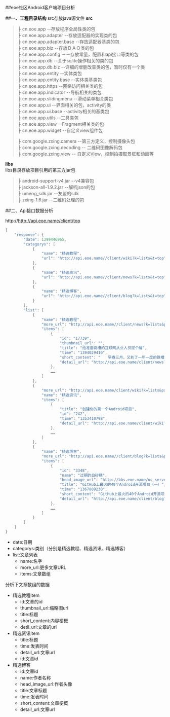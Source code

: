 ##eoe社区Android客户端项目分析

##**一、工程目录结构**
src存放java源文件
**src**<br>
>├ cn.eoe.app --存放程序全局性类的包<br>
>├ cn.eoe.app.adapter --存放适配器的实现类的包 <br>
>├ cn.eoe.app.adapter.base --存放适配器基类的包<br>
>├ cn.eoe.app.biz --存放ＤＡＯ类的包<br>
>├ cn.eoe.app.config －－存放常量，配置和api接口等类的包<br>
>├ cn.eoe.app.db --关于sqlite操作相关的类的包<br>
>├ cn.eoe.app.db.biz --详细的增删改查类的包，暂时仅有一个类<br>
>├ cn.eoe.app.entity --实体类包<br>
>├ cn.eoe.app.entity.base --实体类基类包<br>
>├ cn.eoe.app.https --网络访问相关类的包<br>
>├ cn.eoe.app.indicator --导航相关的类包<br>
>├ cn.eoe.app.slidingmenu --滑动菜单相关类包<br>
>├ cn.eoe.app.ui --界面相关的包，activity的类<br>
>├ cn.eoe.app.ui.base --activity相关的基类包<br>
>├ cn.eoe.app.utils --工具类包<br>
>├ cn.eoe.app.view --Fragment相关类的包<br>
>├ cn.eoe.app.widget --自定义view组件包<br>
>
>├ com.google.zxing.camera --第三方定义，控制摄像头包<br>
>├ com.google.zxing.decoding -- 二维码图像解码包<br>
>├ com.google.zxing.view -- 自定义View，控制拍摄取景框和动画等<br>

**libs**<br>
libs目录存放项目引用的第三方jar包
>├  android-support-v4.jar --v4兼容包<br>
>├ jackson-all-1.9.2.jar --解析json的包<br>
>├ umeng_sdk.jar --友盟的sdk<br>
>├ zxing-1.6.jar --二维码处理的包<br>

##二、Api接口数据分析

http://http://api.eoe.name/client/top
```java
{
    "response": {
        "date": 1399446965,
        "categorys": [
            {
                "name": "精选教程",
                "url": "http://api.eoe.name//client/wiki?k=lists&t=top"
            },
            {
                "name": "精选资讯",
                "url": "http://api.eoe.name//client/news?k=lists&t=top"
            },
            {
                "name": "精选博客",
                "url": "http://api.eoe.name//client/blog?k=lists&t=top"
            }
        ],
        "list": [
            {
                "name": "精选教程",
                "more_url": "http://api.eoe.name//client/news?k=lists&pageNum=2&t=top",
                "items": [
                    {
                        "id": "17739",
                        "thumbnail_url": "",
                        "title": "给准备跳槽的互联网从业人员提个醒",
                        "time": "1394029410",
                        "short_content": "　　早春三月，又到了一年一度的跳槽高峰。虽然东楼目...",
                        "detail_url": "http://api.eoe.name/client/news?k=show&id=17739"
                    },
                    ……
                ]
            },
            {
                "more_url": "http://api.eoe.name/client/wiki?k=lists&pageNum=2&t=top",
                "name": "精选资讯",
                "items": [
                    {
                        "title": "创建你的第一个Android项目",
                        "id": "242",
                        "time": "1353410798",
                        "detail_url": "http://api.eoe.name/client/wiki?k=show&id=242"
                    },
                    ……
                ]
            },
            {
                "name": "精选博客",
                "more_url": "http://api.eoe.name//client/blog?k=lists&pageNum=2&t=top",
                "items": [
                    {
                        "id": "3348",
                        "name": "过期的白砂糖",
                        "head_image_url": "http://bbs.eoe.name/uc_server/avatar.php?uid=739935&size=small",
                        "title": "GitHub上最火的40个Android开源项目（一）",
                        "time": "1367809230",
                        "short_content": "GitHub上最火的40个Android开源项目（一）GitHub上最...",
                        "detail_url": "http://api.eoe.name/client/blog?k=show&id=3348"
                    },
                    ……
                ]
            }
        ]
    }
}
```
- date:日期
- categorys:类别（分别是精选教程、精选资讯、精选博客）
- list:文章列表
	+ name:名字
	+ more_url:更多文章URL
	+ items:文章数组

分析下文章数组的数据
- 精选教程item
    + id:文章的id
    + thumbnail_url:缩略图url
    + title:标题
    + short_content:内容梗概
    + detil_url:文章的url
- 精选资讯item
    + title:标题
    + time:发表时间
    + detail_url:文章url
    + id:文章id
- 精选博客
    + id:文章id
    + name:作者名称
    + head_image_url:作者头像
    + title:文章标题
    + time:发表时间
    + short_content:文章梗概
    + detail_url:文章url
